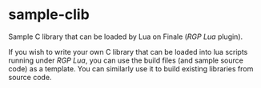 # sample-clib
Sample C library that can be loaded by Lua on Finale (_RGP Lua_ plugin).

If you wish to write your own C library that can be loaded into lua scripts running under _RGP Lua_, you can use the build files (and sample source code) as a template. You can similarly use it to build existing libraries from source code.
